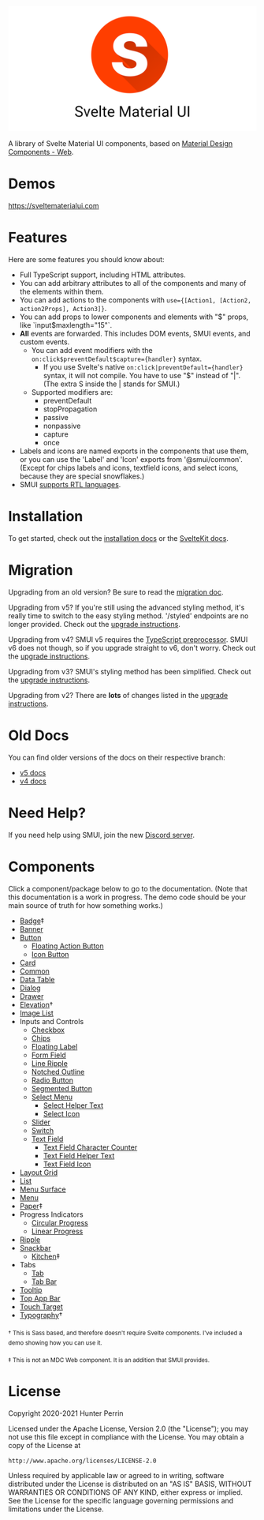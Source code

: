 <div align="center">
  <img src="packages/site/static/header-transparent.png" alt="Svelte Material UI" />
</div>

A library of Svelte Material UI components, based on [Material Design Components - Web](https://material.io/develop/web/).

# Demos

https://sveltematerialui.com

# Features

Here are some features you should know about:

- Full TypeScript support, including HTML attributes.
- You can add arbitrary attributes to all of the components and many of the elements within them.
- You can add actions to the components with `use={[Action1, [Action2, action2Props], Action3]}`.
- You can add props to lower components and elements with "$" props, like `input$maxlength="15"`.
- **All** events are forwarded. This includes DOM events, SMUI events, and custom events.
  - You can add event modifiers with the `on:click$preventDefault$capture={handler}` syntax.
    - If you use Svelte's native `on:click|preventDefault={handler}` syntax, it will not compile. You have to use "$" instead of "|". (The extra S inside the | stands for SMUI.)
  - Supported modifiers are:
    - preventDefault
    - stopPropagation
    - passive
    - nonpassive
    - capture
    - once
- Labels and icons are named exports in the components that use them, or you can use the 'Label' and 'Icon' exports from '@smui/common'. (Except for chips labels and icons, textfield icons, and select icons, because they are special snowflakes.)
- SMUI [supports RTL languages](https://svelte.dev/repl/c2ff2d5dd5404eccb901ba04ef0161be?version=3.44.1).

# Installation

To get started, check out the [installation docs](INSTALL.md) or the [SvelteKit docs](SVELTEKIT.md).

# Migration

Upgrading from an old version? Be sure to read the [migration doc](MIGRATING.md).

Upgrading from v5? If you're still using the advanced styling method, it's really time to switch to the easy styling method. '/styled' endpoints are no longer provided. Check out the [upgrade instructions](MIGRATING.md#smui-5---smui-6).

Upgrading from v4? SMUI v5 requires the [TypeScript preprocessor](https://github.com/sveltejs/svelte-preprocess). SMUI v6 does not though, so if you upgrade straight to v6, don't worry. Check out the [upgrade instructions](MIGRATING.md#smui-4---smui-5).

Upgrading from v3? SMUI's styling method has been simplified. Check out the [upgrade instructions](MIGRATING.md#smui-3---smui-4).

Upgrading from v2? There are **lots** of changes listed in the [upgrade instructions](MIGRATING.md#smui-2---smui-3).

# Old Docs

You can find older versions of the docs on their respective branch:

- [v5 docs](https://github.com/hperrin/svelte-material-ui/tree/v5#readme)
- [v4 docs](https://github.com/hperrin/svelte-material-ui/tree/v4#readme)

# Need Help?

If you need help using SMUI, join the new [Discord server](https://discord.gg/aFzmkrmg9P).

# Components

Click a component/package below to go to the documentation. (Note that this documentation is a work in progress. The demo code should be your main source of truth for how something works.)

- [Badge](packages/badge/README.md)‡
- [Banner](packages/banner/README.md)
- [Button](packages/button/README.md)
  - [Floating Action Button](packages/fab/README.md)
  - [Icon Button](packages/icon-button/README.md)
- [Card](packages/card/README.md)
- [Common](packages/common/README.md)
- [Data Table](packages/data-table/README.md)
- [Dialog](packages/dialog/README.md)
- [Drawer](packages/drawer/README.md)
- [Elevation](https://sveltematerialui.com/demo/elevation/)†
- [Image List](packages/image-list/README.md)
- Inputs and Controls
  - [Checkbox](packages/checkbox/README.md)
  - [Chips](packages/chips/README.md)
  - [Floating Label](packages/floating-label/README.md)
  - [Form Field](packages/form-field/README.md)
  - [Line Ripple](packages/line-ripple/README.md)
  - [Notched Outline](packages/notched-outline/README.md)
  - [Radio Button](packages/radio/README.md)
  - [Segmented Button](packages/segmented-button/README.md)
  - [Select Menu](packages/select/README.md)
    - [Select Helper Text](packages/select/helper-text/README.md)
    - [Select Icon](packages/select/icon/README.md)
  - [Slider](packages/slider/README.md)
  - [Switch](packages/switch/README.md)
  - [Text Field](packages/textfield/README.md)
    - [Text Field Character Counter](packages/textfield/character-counter/README.md)
    - [Text Field Helper Text](packages/textfield/helper-text/README.md)
    - [Text Field Icon](packages/textfield/icon/README.md)
- [Layout Grid](packages/layout-grid/README.md)
- [List](packages/list/README.md)
- [Menu Surface](packages/menu-surface/README.md)
- [Menu](packages/menu/README.md)
- [Paper](packages/paper/README.md)‡
- Progress Indicators
  - [Circular Progress](packages/circular-progress/README.md)
  - [Linear Progress](packages/linear-progress/README.md)
- [Ripple](packages/ripple/README.md)
- [Snackbar](packages/snackbar/README.md)
  - [Kitchen](packages/snackbar/kitchen/README.md)‡
- Tabs
  - [Tab](packages/tab/README.md)
  - [Tab Bar](packages/tab-bar/README.md)
- [Tooltip](packages/tooltip/README.md)
- [Top App Bar](packages/top-app-bar/README.md)
- [Touch Target](packages/touch-target/README.md)
- [Typography](https://sveltematerialui.com/demo/typography/)†

<sub>† This is Sass based, and therefore doesn't require Svelte components. I've included a demo showing how you can use it.</sub>

<sub>‡ This is not an MDC Web component. It is an addition that SMUI provides.</sub>

# License

Copyright 2020-2021 Hunter Perrin

Licensed under the Apache License, Version 2.0 (the "License");
you may not use this file except in compliance with the License.
You may obtain a copy of the License at

    http://www.apache.org/licenses/LICENSE-2.0

Unless required by applicable law or agreed to in writing, software
distributed under the License is distributed on an "AS IS" BASIS,
WITHOUT WARRANTIES OR CONDITIONS OF ANY KIND, either express or implied.
See the License for the specific language governing permissions and
limitations under the License.
